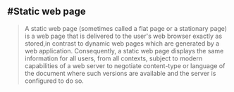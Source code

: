 #Static web page
-------------------------------------------------------------------------------------------------------------------------------

>A static web page (sometimes called a flat page or a stationary page) is a web page
>that is delivered to the user's web browser exactly as stored,in contrast to dynamic 
>web pages which are generated by a web application.
>Consequently, a static web page displays the same information for all users,
>from all contexts, subject to modern capabilities of a web server to negotiate
>content-type or language of the document where such versions are available and 
>the server is configured to do so.
